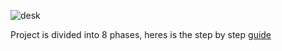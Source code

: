 
![desk](https://user-images.githubusercontent.com/58173938/205531725-4ae25a68-182b-4715-8636-d78e45fd83b5.png)

Project is divided into 8 phases, heres is the step by step [guide](https://github.com/Krishnamohan-Yerrabilli/Deploying_Java_Responsive_Website_on_Kubernetes_Cluster_Using_Jenkins_CI-CD_Pipeline)
